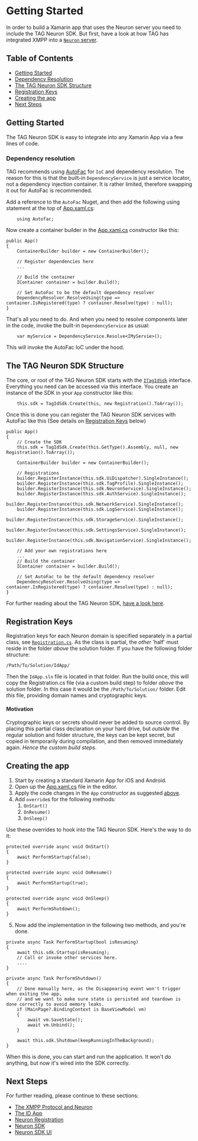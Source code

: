 # Getting Started #
In order to build a Xamarin app that uses the Neuron server you need to include the TAG Neuron SDK. But first, have a look at how TAG has integrated XMPP into a [`Neuron` server](Xmpp.md).

## Table of Contents ##
- [Getting Started](#getting-started)
- [Dependency Resolution](#dependency-resolution)
- [The TAG Neuron SDK Structure](#the-tag-neuron-sdk-structure)
- [Registration Keys](#registration-keys)
- [Creating the app](#creating-the-app)
- [Next Steps](#next-steps)

## Getting Started ##
The TAG Neuron SDK is easy to integrate into any Xamarin App via a few lines of code.

### Dependency resolution ###
TAG recommends using [AutoFac](https://autofac.org/) for `IoC` and dependency resolution. 
The reason for this is that the built-in `DependencyService` is just a service locator, not a dependency injection container.
It is rather limited, therefore swapping it out for AutoFac is recommended.

Add a reference
to the `AutoFac` Nuget, and then add the following using statement at the top of [App.xaml.cs](../IdApp/IdApp/App.xaml.cs):

```
    using Autofac;
```
Now create a container builder in the [App.xaml.cs](../IdApp/IdApp/App.xaml.cs) constructor like this:

```
public App()
{
    ContainerBuilder builder = new ContainerBuilder();

    // Register dependencies here
    ...

    // Build the container
    IContainer container = builder.Build();

    // Set AutoFac to be the default dependency resolver
    DependencyResolver.ResolveUsing(type => container.IsRegistered(type) ? container.Resolve(type) : null);
}
```
That's all you need to do. And when you need to resolve components later in the code, invoke the built-in `DependencyService` as usual:
```
    var myService = DependencyService.Resolve<IMyServie>();
```
This will invoke the AutoFac IoC under the hood.

## The TAG Neuron SDK Structure ##
The core, or root of the TAG Neuron SDK starts with the [`ITagIdSdk`](../Tag.Neuron.Xamarin/ITagIdSdk.cs) interface. 
Everything you need can be accessed via this interface. You create an instance of the SDK in your `App` constructor like this:
```
    this.sdk = TagIdSdk.Create(this, new Registration().ToArray());
```
Once this is done you can register the TAG Neuron SDK services with AutoFac like this (See details on [Registration Keys](#registration-keys) below)
```
public App()
{
    // Create the SDK
    this.sdk = TagIdSdk.Create(this.GetType().Assembly, null, new Registration().ToArray());

    ContainerBuilder builder = new ContainerBuilder();

    // Registrations
    builder.RegisterInstance(this.sdk.UiDispatcher).SingleInstance();
    builder.RegisterInstance(this.sdk.TagProfile).SingleInstance();
    builder.RegisterInstance(this.sdk.NeuronService).SingleInstance();
    builder.RegisterInstance(this.sdk.AuthService).SingleInstance();
    builder.RegisterInstance(this.sdk.NetworkService).SingleInstance();
    builder.RegisterInstance(this.sdk.LogService).SingleInstance();
    builder.RegisterInstance(this.sdk.StorageService).SingleInstance();
    builder.RegisterInstance(this.sdk.SettingsService).SingleInstance();
    builder.RegisterInstance(this.sdk.NavigationService).SingleInstance();

    // Add your own registrations here
    ...
    // Build the container
    IContainer container = builder.Build();

    // Set AutoFac to be the default dependency resolver
    DependencyResolver.ResolveUsing(type => container.IsRegistered(type) ? container.Resolve(type) : null);
}
```
For further reading about the TAG Neuron SDK, [have a look here](NeuronSDK.md).

## Registration Keys ##
Registration keys for each Neuron domain is specified separately in a partial class, see [`Registration.cs`](../IdApp/IdApp/Services/Registration.cs).
As the class is partial, the _other_ 'half' must reside in the folder _above_ the solution folder.
If you have the following folder structure:

```/Path/To/Solution/IdApp/```

Then the `IdApp.sln` file is located in that folder. Run the build once, this will copy the Registration.cs file (via a custom build step) to folder _above_ the solution folder. 
In this case it would be the `/Path/To/Solution/` folder.
Edit _this_ file, providing domain names and cryptographic keys.

#### Motivation ####
Cryptographic keys or secrets should never be added to source control. By placing this partial class declaration on your hard drive, but _outside_ the regular solution and folder structure,
the keys can be kept secret, but copied in temporarily during compilation, and then removed immediately again. *Hence the custom build steps*.

## Creating the app ##
1. Start by creating a standard Xamarin App for iOS and Android.
2. Open up the [App.xaml.cs](../IdApp/IdApp/App.xaml.cs) file in the editor.
3. Apply the code changes in the `App` constructor as suggested [above](#the-tag-neuron-sdk-structure).
4. Add `override`s for the following methods:
    1. `OnStart()`
    2. `OnResume()`
    3. `OnSleep()`
 
Use these overrides to hook into the TAG Neuron SDK. Here's the way to do it:
```
protected override async void OnStart()
{
    await PerformStartup(false);
}

protected override async void OnResume()
{
    await PerformStartup(true);
}

protected override async void OnSleep()
{
    await PerformShutdown();
}
```
5. Now add the implementation in the following two methods, and you're done.
```
private async Task PerformStartup(bool isResuming)
{
    await this.sdk.Startup(isResuming);
    // Call or invoke other services here.
    ....
}

private async Task PerformShutdown()
{
    // Done manually here, as the Disappearing event won't trigger when exiting the app,
    // and we want to make sure state is persisted and teardown is done correctly to avoid memory leaks.
    if (MainPage?.BindingContext is BaseViewModel vm)
    {
        await vm.SaveState();
        await vm.Unbind();
    }

    await this.sdk.Shutdown(keepRunningInTheBackground);
}

```
When this is done, you can start and run the application. It won't do anything, but now it's wired into the SDK correctly.

## Next Steps ##
For further reading, please continue to these sections:
- [The XMPP Protocol and Neuron](Xmpp.md)
- [The ID App](AppAnatomy.md)
- [Neuron Registration](NeuronRegistration.md)
- [Neuron SDK](NeuronSDK.md)
- [Neuron SDK UI](NeuronSDKUI.md)
